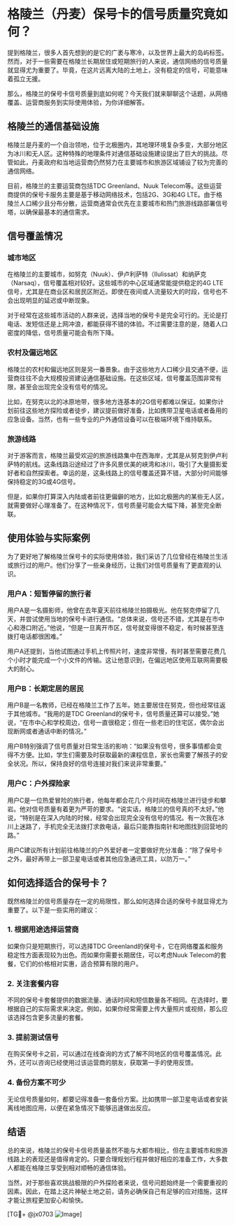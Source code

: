 # 格陵兰（丹麦）保号卡的信号质量究竟如何？

提到格陵兰，很多人首先想到的是它的广袤与寒冷，以及世界上最大的岛屿标签。然而，对于一些需要在格陵兰长期居住或短期旅行的人来说，通信网络的信号质量就显得尤为重要了。毕竟，在这片远离大陆的土地上，没有稳定的信号，可能意味着孤立无援。

那么，格陵兰的保号卡信号质量到底如何呢？今天我们就来聊聊这个话题，从网络覆盖、运营商服务到实际使用体验，为你详细解答。

## 格陵兰的通信基础设施

格陵兰是丹麦的一个自治领地，位于北极圈内，其地理环境复杂多变，大部分地区为冰川和无人区。这种特殊的地理条件对通信基础设施建设提出了巨大的挑战。尽管如此，丹麦政府和当地运营商仍然努力在主要城市和旅游区域铺设了较为完善的通信网络。

目前，格陵兰的主要运营商包括TDC Greenland、Nuuk Telecom等。这些运营商提供的保号卡服务主要是基于移动网络技术，包括2G、3G和4G LTE。由于格陵兰人口稀少且分布分散，运营商通常会优先在主要城市和热门旅游线路部署信号塔，以确保最基本的通信需求。

## 信号覆盖情况

### 城市地区
在格陵兰的主要城市，如努克（Nuuk）、伊卢利萨特（Ilulissat）和纳萨克（Narsaq），信号覆盖相对较好。这些城市的中心区域通常能提供稳定的4G LTE信号，尤其是在商业区和居民区附近。即使在夜间或人流量较大的时段，信号也不会出现明显的延迟或中断现象。

对于经常在这些城市活动的人群来说，选择当地的保号卡是完全可行的。无论是打电话、发短信还是上网冲浪，都能获得不错的体验。不过需要注意的是，随着人口密度的降低，信号质量可能会有所下降。

### 农村及偏远地区
格陵兰的农村和偏远地区则是另一番景象。由于这些地方人口稀少且交通不便，运营商往往不会大规模投资建设通信基础设施。在这些区域，信号覆盖范围非常有限，甚至会出现完全没有信号的情况。

比如，在努克以北的冰原地带，很多地方连基本的2G信号都难以保证。如果你计划前往这些地方探险或者徒步，建议提前做好准备，比如携带卫星电话或者备用的应急设备。当然，也有一些专业的户外通信设备可以在极端环境下维持联系。

### 旅游线路
对于游客而言，格陵兰最受欢迎的旅游线路集中在西海岸，尤其是从努克到伊卢利萨特的航线。这条线路沿途经过了许多风景优美的峡湾和冰川，吸引了大量摄影爱好者和自然探索者。幸运的是，这条线路上的信号覆盖还算不错，大部分时间能够保持稳定的3G或4G信号。

但是，如果你打算深入内陆或者前往更偏僻的地方，比如北极圈内的某些无人区，就需要做好心理准备了。在这种情况下，信号质量可能会大幅下降，甚至完全断联。

## 使用体验与实际案例

为了更好地了解格陵兰保号卡的实际使用体验，我们采访了几位曾经在格陵兰生活或旅行过的用户。他们分享了一些亲身经历，让我们对信号质量有了更直观的认识。

### 用户A：短暂停留的旅行者
用户A是一名摄影师，他曾在去年夏天前往格陵兰拍摄极光。他在努克停留了几天，并尝试使用当地的保号卡进行通信。“总体来说，信号还不错，尤其是在市中心和港口附近。”他说，“但是一旦离开市区，信号就变得很不稳定，有时候甚至连拨打电话都很困难。”

用户A还提到，当他试图通过手机上传照片时，速度非常慢，有时甚至需要花费几个小时才能完成一个小文件的传输。这让他意识到，在偏远地区使用互联网需要极大的耐心。

### 用户B：长期定居的居民
用户B是一名教师，已经在格陵兰工作了五年。她主要居住在努克，但也经常往返于其他城市。“我用的是TDC Greenland的保号卡，信号质量还算可以接受。”她说，“在市中心和学校周边，信号一直很稳定；但在一些老旧的住宅区，偶尔会出现断网或者通话中断的情况。”

用户B特别强调了信号质量对日常生活的影响：“如果没有信号，很多事情都会变得不方便。比如，学生们需要及时获取最新的课程信息，家长也需要了解孩子的安全状况。所以，保持良好的信号连接对我们来说非常重要。”

### 用户C：户外探险家
用户C是一位热爱冒险的旅行者，他每年都会花几个月时间在格陵兰进行徒步和攀岩。他对信号质量有着更为严苛的要求。“说实话，格陵兰的信号真的不太好。”他说，“特别是在深入内陆的时候，经常会出现完全没有信号的情况。有一次我在冰川上迷路了，手机完全无法拨打求救电话，最后只能靠指南针和地图找到回营地的路。”

用户C建议所有计划前往格陵兰的户外爱好者一定要做好充分准备：“除了保号卡之外，最好再带上一部卫星电话或者其他应急通讯工具，以防万一。”

## 如何选择适合的保号卡？

既然格陵兰的信号质量存在一定的局限性，那么如何选择合适的保号卡就显得尤为重要了。以下是一些实用的建议：

### 1. 根据用途选择运营商
如果你只是短期旅行，可以选择TDC Greenland的保号卡，它在网络覆盖和服务稳定性方面表现较为出色。而如果你需要长期居住，可以考虑Nuuk Telecom的套餐，它们的价格相对实惠，适合预算有限的用户。

### 2. 关注套餐内容
不同的保号卡套餐提供的数据流量、通话时间和短信数量各不相同。在选择时，要根据自己的实际需求来决定。例如，如果你经常需要上传大量照片或视频，那么应该选择包含更多流量的套餐。

### 3. 提前测试信号
在购买保号卡之前，可以通过在线查询的方式了解不同地区的信号覆盖情况。此外，还可以咨询已经使用过该运营商的朋友，获取第一手的使用反馈。

### 4. 备份方案不可少
无论信号质量如何，都要记得准备一套备份方案。比如携带一部卫星电话或者安装离线地图应用，以便在紧急情况下能够迅速做出反应。

## 结语

总的来说，格陵兰的保号卡信号质量虽然不能与大都市相比，但在主要城市和旅游线路上的表现还是值得肯定的。只要合理规划行程并做好相应的准备工作，大多数人都能在格陵兰享受到相对顺畅的通信体验。

当然，对于那些喜欢挑战极限的户外探险者来说，信号问题始终是一个需要重视的因素。因此，在踏上这片神秘土地之前，请务必确保自己有足够的应对措施，这样才能让旅程更加安心和愉快。

[TG💪+ @jx0703 ![Image](https://github.com/user-attachments/assets/dbca1d08-cadb-493c-b0ec-ad6f7a83f270)]
